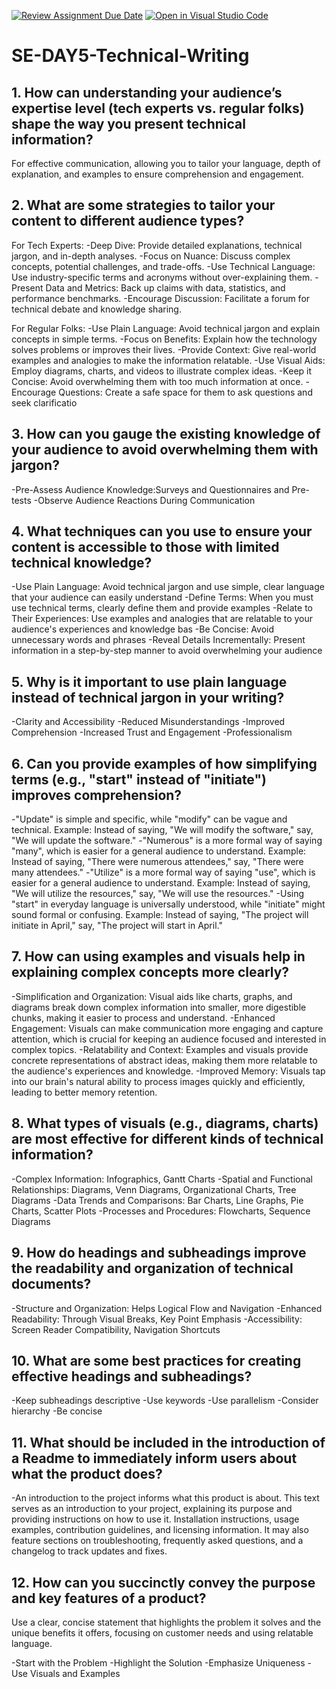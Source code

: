 [![Review Assignment Due Date](https://classroom.github.com/assets/deadline-readme-button-22041afd0340ce965d47ae6ef1cefeee28c7c493a6346c4f15d667ab976d596c.svg)](https://classroom.github.com/a/zsAR-pyY)
[![Open in Visual Studio Code](https://classroom.github.com/assets/open-in-vscode-2e0aaae1b6195c2367325f4f02e2d04e9abb55f0b24a779b69b11b9e10269abc.svg)](https://classroom.github.com/online_ide?assignment_repo_id=19037263&assignment_repo_type=AssignmentRepo)
# SE-DAY5-Technical-Writing
## 1. How can understanding your audience’s expertise level (tech experts vs. regular folks) shape the way you present technical information?

For effective communication, allowing you to tailor your language, depth of explanation, and examples to ensure comprehension and engagement. 


## 2. What are some strategies to tailor your content to different audience types?

For Tech Experts:
-Deep Dive: Provide detailed explanations, technical jargon, and in-depth analyses.
-Focus on Nuance: Discuss complex concepts, potential challenges, and trade-offs.
-Use Technical Language: Use industry-specific terms and acronyms without over-explaining them.
-Present Data and Metrics: Back up claims with data, statistics, and performance benchmarks.
-Encourage Discussion: Facilitate a forum for technical debate and knowledge sharing. 

For Regular Folks:
-Use Plain Language: Avoid technical jargon and explain concepts in simple terms.
-Focus on Benefits: Explain how the technology solves problems or improves their lives.
-Provide Context: Give real-world examples and analogies to make the information relatable.
-Use Visual Aids: Employ diagrams, charts, and videos to illustrate complex ideas.
-Keep it Concise: Avoid overwhelming them with too much information at once.
-Encourage Questions: Create a safe space for them to ask questions and seek clarificatio


## 3. How can you gauge the existing knowledge of your audience to avoid overwhelming them with jargon?


-Pre-Assess Audience Knowledge:Surveys and Questionnaires and Pre-tests
-Observe Audience Reactions During Communication


## 4. What techniques can you use to ensure your content is accessible to those with limited technical knowledge?


-Use Plain Language: Avoid technical jargon and use simple, clear language that your audience can easily understand
-Define Terms: When you must use technical terms, clearly define them and provide examples
-Relate to Their Experiences: Use examples and analogies that are relatable to your audience's experiences and knowledge bas
-Be Concise: Avoid unnecessary words and phrases
-Reveal Details Incrementally: Present information in a step-by-step manner to avoid overwhelming your audience


## 5. Why is it important to use plain language instead of technical jargon in your writing?

-Clarity and Accessibility
-Reduced Misunderstandings
-Improved Comprehension
-Increased Trust and Engagement
-Professionalism


## 6. Can you provide examples of how simplifying terms (e.g., "start" instead of "initiate") improves comprehension?


-"Update" is simple and specific, while "modify" can be vague and technical. Example: Instead of saying, "We will modify the software," say, "We will update the software."
-"Numerous" is a more formal way of saying "many", which is easier for a general audience to understand. Example: Instead of saying, "There were numerous attendees," say, "There were many attendees."
-"Utilize" is a more formal way of saying "use", which is easier for a general audience to understand. Example: Instead of saying, "We will utilize the resources," say, "We will use the resources."
-Using "start" in everyday language is universally understood, while "initiate" might sound formal or confusing. Example: Instead of saying, "The project will initiate in April," say, "The project will start in April."


## 7. How can using examples and visuals help in explaining complex concepts more clearly?


-Simplification and Organization: Visual aids like charts, graphs, and diagrams break down complex information into smaller, more digestible chunks, making it easier to process and understand. 
-Enhanced Engagement: Visuals can make communication more engaging and capture attention, which is crucial for keeping an audience focused and interested in complex topics. 
-Relatability and Context: Examples and visuals provide concrete representations of abstract ideas, making them more relatable to the audience's experiences and knowledge. 
-Improved Memory: Visuals tap into our brain's natural ability to process images quickly and efficiently, leading to better memory retention.


## 8. What types of visuals (e.g., diagrams, charts) are most effective for different kinds of technical information?


-Complex Information: Infographics, Gantt Charts
-Spatial and Functional Relationships: Diagrams, Venn Diagrams, Organizational Charts, Tree Diagrams
-Data Trends and Comparisons: Bar Charts, Line Graphs, Pie Charts, Scatter Plots
-Processes and Procedures: Flowcharts, Sequence Diagrams


## 9. How do headings and subheadings improve the readability and organization of technical documents?


-Structure and Organization: Helps Logical Flow and Navigation
-Enhanced Readability: Through Visual Breaks, Key Point Emphasis
-Accessibility: Screen Reader Compatibility, Navigation Shortcuts


## 10. What are some best practices for creating effective headings and subheadings?

-Keep subheadings descriptive
-Use keywords
-Use parallelism
-Consider hierarchy
-Be concise


## 11. What should be included in the introduction of a Readme to immediately inform users about what the product does?

-An introduction to the project informs what this product is about. This text serves as an introduction to your project, explaining its purpose and providing instructions on how to use it. Installation instructions, usage examples, contribution guidelines, and licensing information. It may also feature sections on troubleshooting, frequently asked questions, and a changelog to track updates and fixes.


## 12. How can you succinctly convey the purpose and key features of a product?


 Use a clear, concise statement that highlights the problem it solves and the unique benefits it offers, focusing on customer needs and using relatable language. 

 -Start with the Problem
 -Highlight the Solution
 -Emphasize Uniqueness
-Use Visuals and Examples

